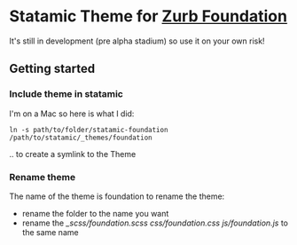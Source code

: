 # Statamic Theme for [Zurb Foundation](http://foundation.zurb.com)
It's still in development (pre alpha stadium) so use it on your own risk!

## Getting started

### Include theme in statamic
I'm on a Mac so here is what I did: 

    ln -s path/to/folder/statamic-foundation /path/to/statamic/_themes/foundation
    
.. to create a symlink to the Theme

### Rename theme
The name of the theme is foundation to rename the theme:
- rename the folder to the name you want
- rename the *_scss/foundation.scss css/foundation.css js/foundation.js* to the same name